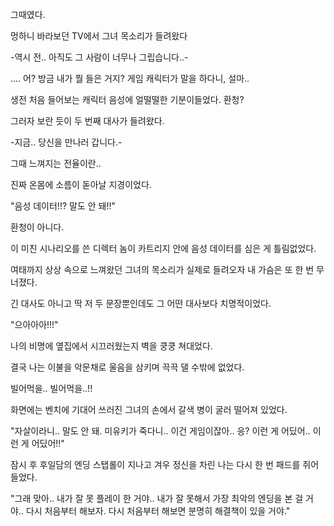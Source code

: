 그때였다.

멍하니 바라보던 TV에서 그녀 목소리가 들려왔다

-역시 전.. 아직도 그 사람이 너무나 그립습니다..-

.... 어? 방금 내가 뭘 들은 거지? 게임 캐릭터가 말을 하다니, 설마..

생전 처음 들어보는 캐릭터 음성에 얼떨떨한 기분이들었다. 환청?

그러자 보란 듯이 두 번째 대사가 들려왔다. 

-지금.. 당신을 만나러 갑니다.-

그때 느껴지는 전율이란..

진짜 온몸에 소름이 돋아날 지경이었다.

"음성 데이터!!? 말도 안 돼!!"

환청이 아니다. 

이 미친 시나리오를 쓴 디렉터 놈이 카트리지 안에 음성 데이터를 심은 게 틀림없었다.

여태까지 상상 속으로 느껴왔던 그녀의 목소리가 실제로 들려오자 내 가슴은 또 한 번 무너졌다.

긴 대사도 아니고 딱 저 두 문장뿐인데도 그 어떤 대사보다 치명적이었다.

"으아아아!!!"

나의 비명에 옆집에서 시끄러웠는지 벽을 쿵쿵 쳐대었다.

결국 나는 이불을 악문채로 울음을 삼키며 끅끅 댈 수밖에 없었다.

빌어먹을.. 빌어먹을..!!

화면에는 벤치에 기대어 쓰러진 그녀의 손에서 갈색 병이 굴러 떨어져 있었다.

"자살이라니.. 말도 안 돼. 미유키가 죽다니.. 이건 게임이잖아.. 응? 이런 게 어딨어.. 이런 게 어딨어!!" 

잠시 후 후일담의 엔딩 스탭롤이 지나고 겨우 정신을 차린 나는 다시 한 번 패드를 쥐어 들었다.

"그래 맞아.. 내가 잘 못 플레이 한 거야.. 내가 잘 못해서 가장 최악의 엔딩을 본 걸 거야.. 다시 처음부터 해보자. 다시 처음부터 해보면 분명히 해결책이 있을 거야."